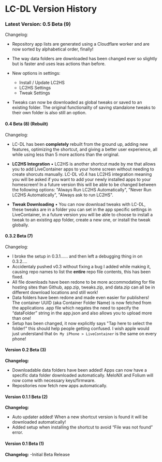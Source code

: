 # LC-DL Version History

### Latest Version: 0.5 Beta (9)
Changelog:

- Repository app lists are generated using a Cloudflare worker and are now sorted by alphabetical order, finally!

- The way data folders are downloaded has been changed ever so slightly but is faster and uses leas actions than before.

- New options in settings:
  - Install / Update LC2HS
  - LC2HS Settings
  - Tweak Settings
 
- Tweaks can now be downloaded as global tweaks or saved to an existing folder. The original functionality of saving standalone tweaks to their own folder is also still an option.

#### 0.4 Beta (8) (Rebuilt)
Changelog:

- LC-DL has been **completely** rebuilt from the ground up, adding new features, optimizing the shortcut, and giving a better user experience, all while using less than 5 more actions than the original.

- **LC2HS Integration** • LC2HS is another shortcut made by me that allows you to add LiveContainer apps to your home screen without needing to create shorcuts manually. LC-DL v0.4 has LC2HS integration meaning you will be asked if you want to add your newly installed apps to your homescreen! In a future version this will be able to be changed between the following options: "Always Run LC2HS Automatically", "Never Run LC2HS Automatically", "Always ask to run LC2HS".

- **Tweak Downloading** • You can now download tweaks with LC-DL, these tweaks are in a folder you can set in the app specific settings in LiveContainer, in a future version you will be able to choose to install a tweak to an existing app folder, create a new one, or install the tweak globally.

#### 0.3.2 Beta (7)
Changelog:

- I broke the setup in 0.3.1...... and then left a debugging thing in on 0.3.2....
- Accidentaly pushed v0.3 without fixing a bug I added while making it, causing repo names to list the **entire** repo file contents, this has been fixed.
- All file downloads have been redone to be more accommodating for file hosting sites than Github, app.zip, tweaks.zip, and data.zip can all be in different download locations and still work!
- Data folders have been redone and made even easier for publishers! The container UUID (aka Container Folder Name) is now fetched from the applications .app file which negates the need to specify the “dataFolder” string in the app.json and also allows you to upload more than one!
- Setup has been changed, it now explicitly says "Tap here to select the folder!" this should help people getting confused. I wish apple would just understand that `On My iPhone > LiveContainer` is the same on every phone!


#### Version 0.2 Beta (3)
**Changelog:**
- Downloadable data folders have been added! Apps can now have a specific data folder downloaded automatically. MeloNX and Folium will now come with necessary keys/firmware.
- Repositories now fetch new apps automatically.


#### Version 0.1.1 Beta (2)
**Changelog:**
- Auto updater added! When a new shortcut version is found it will be downloaded automatically!
- Added setup when installing the shortcut to avoid “File was not found” error.


#### Version 0.1 Beta (1)
**Changelog:**
-Initial Beta Release
